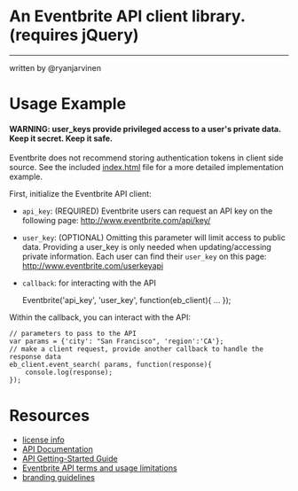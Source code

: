# An Eventbrite API client library. (requires jQuery)
--------------------------------------
written by @ryanjarvinen

# Usage Example #



####  WARNING: user_keys provide privileged access to a user's private data.  Keep it secret.  Keep it safe.
Eventbrite does not recommend storing authentication tokens in client side source.  See the included [index.html](https://github.com/ryanjarvinen/Eventbrite.jquery.js/blob/master/index.html) file for a more detailed implementation example.

First, initialize the Eventbrite API client:

- `api_key`: (REQUIRED) Eventbrite users can request an API key on the following page: http://www.eventbrite.com/api/key/
- `user_key`: (OPTIONAL) Omitting this parameter will limit access to public data.  Providing a user_key is only needed when updating/accessing private information.  Each user can find their `user_key` on this page: http://www.eventbrite.com/userkeyapi 
- `callback`: for interacting with the API


    Eventbrite('api_key', 'user_key', function(eb_client){ ... });

Within the callback, you can interact with the API:

    // parameters to pass to the API
    var params = {'city': "San Francisco", 'region':'CA'};
    // make a client request, provide another callback to handle the response data
    eb_client.event_search( params, function(response){
        console.log(response);
    });

# Resources #

- <a href="http://creativecommons.org/licenses/by/3.0/">license info</a>
- <a href="http://developer.eventbrite.com/doc/">API Documentation</a>
- <a href="http://developer.eventbrite.com/doc/getting-started/">API Getting-Started Guide</a>
- <a href="http://developer.eventbrite.com/terms/">Eventbrite API terms and usage limitations</a>
- <a href="http://developer.eventbrite.com/news/branding/">branding guidelines</a>

